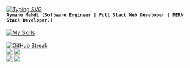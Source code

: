 [![Typing SVG](https://readme-typing-svg.herokuapp.com?font=Fira+Code&pause=1000&color=02F6F7&width=435&lines=Aymane+Mehdi)](https://git.io/typing-svg)<br>
**`Aymane Mehdi (Software Engineer | Full Stack Web Developer | MERN Stack Developer.)`** 
<br><br>
[![My Skills](https://skillicons.dev/icons?i=github,html,css,js,react,redux,jest,nextjs,sass,linux,nodejs,express,vscode,xd,postman,webpack,vercel,mongodb,codepen,graphql,figma,visualstudio,ts,stackoverflow,c,cs,cpp,bootstrap,babel,dotnet,mysql,&perline=13)](https://skillicons.dev)
<br><br>
[![GitHub Streak](https://github-readme-streak-stats.herokuapp.com?user=AymaneMehdi&theme=react&hide_border=true&border_radius=4&card_width=690)](https://git.io/streak-stats)
<br>
![](http://github-profile-summary-cards.vercel.app/api/cards/most-commit-language?username=AymaneMehdi&theme=react )
![](http://github-profile-summary-cards.vercel.app/api/cards/repos-per-language?username=AymaneMehdi&theme=react)
<br>
![](http://github-profile-summary-cards.vercel.app/api/cards/stats?username=AymaneMehdi&theme=react)
![](http://github-profile-summary-cards.vercel.app/api/cards/productive-time?username=AymaneMehdi&theme=react&utcOffset=8)
<br>
